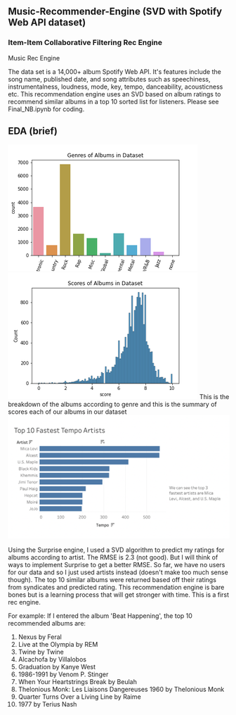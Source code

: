 ## Music-Recommender-Engine (SVD with Spotify Web API dataset)
### Item-Item Collaborative Filtering Rec Engine
Music Rec Engine

The data set is a 14,000+ album Spotify Web API. It's features include the song name, published date, and song attributes such as speechiness, instrumentalness, loudness, mode, key, tempo, danceability, acousticness etc. This recommendation engine uses an SVD based on album ratings to recommend similar albums in a top 10 sorted list for listeners. Please see Final_NB.ipynb for coding. 

## EDA (brief)
![](images/genres_of_albums.png)
![](images/scores_of_albums.png)
This is the breakdown of the albums according to genre and this is the summary of scores each of our albums in our dataset
![](images/chart1.png)

Using the Surprise engine, I used a SVD algorithm to predict my ratings for albums according to artist. The RMSE is 2.3 (not good). But I will think of ways to implement Surprise to get a better RMSE. So far, we have no users for our data and so I just used artists instead (doesn't make too much sense though). The top 10 similar albums were returned based off their ratings from syndicates and predicted rating. This recommendation engine is bare bones but is a learning process that will get stronger with time. This is a first rec engine. 

For example: If I entered the album 'Beat Happening', the top 10 recommended albums are:
1. Nexus by Feral
2. Live at the Olympia by REM
3. Twine by Twine
4. Alcachofa by Villalobos
5. Graduation by Kanye West
6. 1986-1991 by Venom P. Stinger
7. When Your Heartstrings Break by Beulah
8. Thelonious Monk: Les Liaisons Dangereuses 1960 by Thelonious Monk
9. Quarter Turns Over a Living Line by Raime
10. 1977 by Terius Nash
